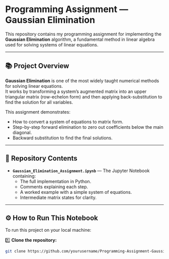 # Programming Assignment — Gaussian Elimination

This repository contains my programming assignment for implementing the **Gaussian Elimination** algorithm, a fundamental method in linear algebra used for solving systems of linear equations.

---

## 📚 Project Overview

**Gaussian Elimination** is one of the most widely taught numerical methods for solving linear equations.  
It works by transforming a system’s augmented matrix into an upper triangular matrix (row-echelon form) and then applying back-substitution to find the solution for all variables.

This assignment demonstrates:
- How to convert a system of equations to matrix form.
- Step-by-step forward elimination to zero out coefficients below the main diagonal.
- Backward substitution to find the final solutions.

---

## 📂 Repository Contents

- **`Gaussian_Elimination_Assignment.ipynb`** — The Jupyter Notebook containing:
  - The full implementation in Python.
  - Comments explaining each step.
  - A worked example with a simple system of equations.
  - Intermediate matrix states for clarity.

---

## ⚙️ How to Run This Notebook

To run this project on your local machine:

1️⃣ **Clone the repository:**
```bash
git clone https://github.com/yourusername/Programming-Assignment-Gaussian-Elimination.git
